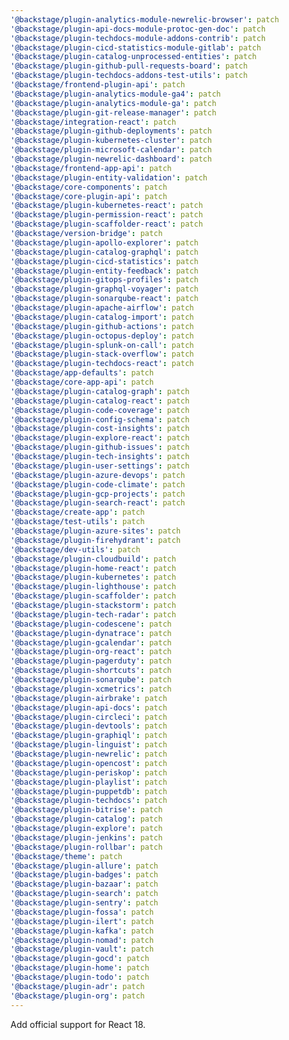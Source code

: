 ```yaml
---
'@backstage/plugin-analytics-module-newrelic-browser': patch
'@backstage/plugin-api-docs-module-protoc-gen-doc': patch
'@backstage/plugin-techdocs-module-addons-contrib': patch
'@backstage/plugin-cicd-statistics-module-gitlab': patch
'@backstage/plugin-catalog-unprocessed-entities': patch
'@backstage/plugin-github-pull-requests-board': patch
'@backstage/plugin-techdocs-addons-test-utils': patch
'@backstage/frontend-plugin-api': patch
'@backstage/plugin-analytics-module-ga4': patch
'@backstage/plugin-analytics-module-ga': patch
'@backstage/plugin-git-release-manager': patch
'@backstage/integration-react': patch
'@backstage/plugin-github-deployments': patch
'@backstage/plugin-kubernetes-cluster': patch
'@backstage/plugin-microsoft-calendar': patch
'@backstage/plugin-newrelic-dashboard': patch
'@backstage/frontend-app-api': patch
'@backstage/plugin-entity-validation': patch
'@backstage/core-components': patch
'@backstage/core-plugin-api': patch
'@backstage/plugin-kubernetes-react': patch
'@backstage/plugin-permission-react': patch
'@backstage/plugin-scaffolder-react': patch
'@backstage/version-bridge': patch
'@backstage/plugin-apollo-explorer': patch
'@backstage/plugin-catalog-graphql': patch
'@backstage/plugin-cicd-statistics': patch
'@backstage/plugin-entity-feedback': patch
'@backstage/plugin-gitops-profiles': patch
'@backstage/plugin-graphql-voyager': patch
'@backstage/plugin-sonarqube-react': patch
'@backstage/plugin-apache-airflow': patch
'@backstage/plugin-catalog-import': patch
'@backstage/plugin-github-actions': patch
'@backstage/plugin-octopus-deploy': patch
'@backstage/plugin-splunk-on-call': patch
'@backstage/plugin-stack-overflow': patch
'@backstage/plugin-techdocs-react': patch
'@backstage/app-defaults': patch
'@backstage/core-app-api': patch
'@backstage/plugin-catalog-graph': patch
'@backstage/plugin-catalog-react': patch
'@backstage/plugin-code-coverage': patch
'@backstage/plugin-config-schema': patch
'@backstage/plugin-cost-insights': patch
'@backstage/plugin-explore-react': patch
'@backstage/plugin-github-issues': patch
'@backstage/plugin-tech-insights': patch
'@backstage/plugin-user-settings': patch
'@backstage/plugin-azure-devops': patch
'@backstage/plugin-code-climate': patch
'@backstage/plugin-gcp-projects': patch
'@backstage/plugin-search-react': patch
'@backstage/create-app': patch
'@backstage/test-utils': patch
'@backstage/plugin-azure-sites': patch
'@backstage/plugin-firehydrant': patch
'@backstage/dev-utils': patch
'@backstage/plugin-cloudbuild': patch
'@backstage/plugin-home-react': patch
'@backstage/plugin-kubernetes': patch
'@backstage/plugin-lighthouse': patch
'@backstage/plugin-scaffolder': patch
'@backstage/plugin-stackstorm': patch
'@backstage/plugin-tech-radar': patch
'@backstage/plugin-codescene': patch
'@backstage/plugin-dynatrace': patch
'@backstage/plugin-gcalendar': patch
'@backstage/plugin-org-react': patch
'@backstage/plugin-pagerduty': patch
'@backstage/plugin-shortcuts': patch
'@backstage/plugin-sonarqube': patch
'@backstage/plugin-xcmetrics': patch
'@backstage/plugin-airbrake': patch
'@backstage/plugin-api-docs': patch
'@backstage/plugin-circleci': patch
'@backstage/plugin-devtools': patch
'@backstage/plugin-graphiql': patch
'@backstage/plugin-linguist': patch
'@backstage/plugin-newrelic': patch
'@backstage/plugin-opencost': patch
'@backstage/plugin-periskop': patch
'@backstage/plugin-playlist': patch
'@backstage/plugin-puppetdb': patch
'@backstage/plugin-techdocs': patch
'@backstage/plugin-bitrise': patch
'@backstage/plugin-catalog': patch
'@backstage/plugin-explore': patch
'@backstage/plugin-jenkins': patch
'@backstage/plugin-rollbar': patch
'@backstage/theme': patch
'@backstage/plugin-allure': patch
'@backstage/plugin-badges': patch
'@backstage/plugin-bazaar': patch
'@backstage/plugin-search': patch
'@backstage/plugin-sentry': patch
'@backstage/plugin-fossa': patch
'@backstage/plugin-ilert': patch
'@backstage/plugin-kafka': patch
'@backstage/plugin-nomad': patch
'@backstage/plugin-vault': patch
'@backstage/plugin-gocd': patch
'@backstage/plugin-home': patch
'@backstage/plugin-todo': patch
'@backstage/plugin-adr': patch
'@backstage/plugin-org': patch
---
```


Add official support for React 18.

